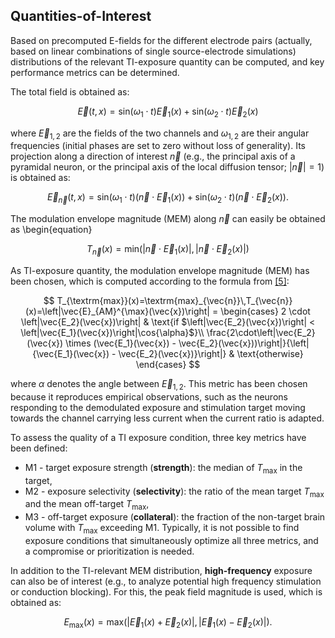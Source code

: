 ## Quantities-of-Interest

Based on precomputed E-fields for the different electrode pairs (actually, based on linear combinations of single source-electrode simulations) distributions of the relevant TI-exposure quantity can be computed, and key performance metrics can be determined.

The total field is obtained as:

$$
\vec{E}(t,x)=\textrm{sin} (\omega_1\cdot t)\vec{E}_1(x)+\textrm{sin}(\omega_2\cdot t)\vec{E}_2(x)
$$ 

where $\vec{E}_{1,2}$ are the fields of the two channels and $\omega_{1,2}$ are their angular frequencies (initial phases are set to zero without loss of generality). Its projection along a direction of interest $\vec{n}$ (e.g., the principal axis of a pyramidal neuron, or the principal axis of the local diffusion tensor; $\left| \vec{n} \right| = 1$) is obtained as:

$$
    \vec{E}_{\vec{n}}(t,x)=\textrm{sin} (\omega_1\cdot t)\left(\vec{n}\cdot\vec{E}_1(x)\right)+\textrm{sin}(\omega_2\cdot t)\left(\vec{n}\cdot\vec{E}_2(x)\right).
$$

The modulation envelope magnitude (MEM) along $\vec{n}$ can easily be obtained as \begin{equation}

$$ T_{\vec{n}}(x)=\textrm{min}(\left|\vec{n}\cdot\vec{E}_1(x)\right|,\left|\vec{n}\cdot\vec{E}_2(x)\right|) $$

As TI-exposure quantity, the modulation envelope magnitude (MEM) has been chosen, which is computed according to the formula from [[5]](/docs/background/references.md):

$$
T_{\textrm{max}}(x)=\textrm{max}_{\vec{n}}\,T_{\vec{n}}(x)=\left|\vec{E}_{AM}^{\max}(\vec{x})\right| = 
\begin{cases}
2 \cdot \left|\vec{E_2}(\vec{x})\right| & \text{if $\left|\vec{E_2}(\vec{x})\right| < \left|\vec{E_1}(\vec{x})\right|\cos{\alpha}$}\\
\frac{2\cdot\left|\vec{E_2}(\vec{x}) \times (\vec{E_1}(\vec{x}) - \vec{E_2}(\vec{x}))\right|}{\left|{\vec{E_1}(\vec{x}) - \vec{E_2}(\vec{x})}\right|} & \text{otherwise}
\end{cases}    
$$

where $\alpha$ denotes the angle between $\vec{E}_{1,2}$. This metric has been chosen because it reproduces empirical observations, such as the neurons responding to the demodulated exposure and stimulation target moving towards the channel carrying less current when the current ratio is adapted.

To assess the quality of a TI exposure condition, three key metrics have been defined:

* M1 - target exposure strength (**strength**): the median of $T_{\textrm{max}}$ in the target,
* M2 - exposure selectivity (**selectivity**): the ratio of the mean target $T_{\textrm{max}}$ and the mean off-target $T_{\textrm{max}}$,
* M3 - off-target exposure (**collateral**): the fraction of the non-target brain volume with $T_{\textrm{max}}$ exceeding M1.
Typically, it is not possible to find exposure conditions that simultaneously optimize all three metrics, and a compromise or prioritization is needed.

In addition to the TI-relevant MEM distribution, **high-frequency** exposure can also be of interest (e.g., to analyze potential high frequency stimulation or conduction blocking). For this, the peak field magnitude is used, which is obtained as:

$$
    E_{\textrm{max}}(x)=\textrm{max}(\left|\vec{E}_1(x)+\vec{E}_2(x)\right|,\left|\vec{E}_1(x)-\vec{E}_2(x)\right|).
$$
